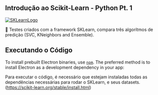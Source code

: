 ## Introdução ao Scikit-Learn - Python Pt. 1

[![SKLearnLogo](https://scikit-learn.org/stable/_static/scikit-learn-logo-small.png)](https://scikit-learn.org/)

:memo: Testes criados com a framework SKLearn, compara três algorítmos de predição (SVC, KNeighbors and Ensemble).

## Executando o Código

To install prebuilt Electron binaries, use [`npm`](https://docs.npmjs.com/).
The preferred method is to install Electron as a development dependency in your
app:

Para executar o código, é necessário que estejam instaladas todas as dependências necessárias para rodar o SKLearn, e seus datasets.
(https://scikit-learn.org/stable/install.html)

```python

```
